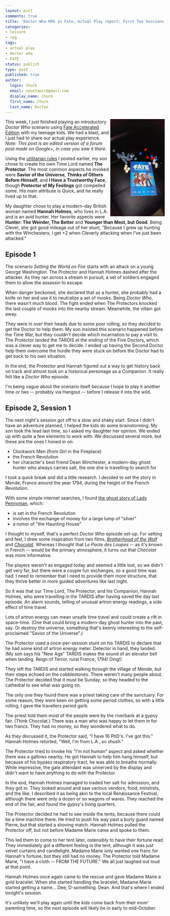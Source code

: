 ```yaml
---
layout: post
comments: true
title: 'Doctor Who RPG in Fate, Actual Play report: First Two Sessions'
categories:
- leisure
- rpg
tags:
- actual play
- doctor who
- FATE
status: publish
type: post
published: true
author:
  login: Chuck
  email: neontapir@gmail.com
  display_name: Chuck
  first_name: Chuck
  last_name: Durfee
---
```

<img src="/assets/IMAG0313.jpg" width="172" height="307" alt="Fate book and dice" style="float: right;" />

This week, I just finished playing an introductory _Doctor Who_ scenario using [Fate Accelerated Edition](http://www.evilhat.com/home/fae/‎) with my teenage kids. We had a blast, and I just had to share our actual play experience. _Note: This post is an edited version of a forum post made on Google+, in case you saw it there._

Using the [utilitarian rules](http://neontapir.com/wp/2013/08/fate-accelerated-edition-doctor-who/) I posted earlier, my son chose to create his own Time Lord named **The Protector**. The most common aspects he invoked were __Savior of the Universe__, __Thinks of Others Before Himself__, and __I Have a Trustworthy Face__, though __Protector of My Feelings__ got compelled some. His main attribute is Quick, and he really lived up to that.

My daughter chose to play a modern-day British woman named **Hannah Holmes**, who lives in L.A. and is an avid hunter. Her favorite aspects were __Hunter: The Weirder, The Better__ and __Younger than Most, but Good__. Being Clever, she got good mileage out of her stunt, "Because I grew up hunting with the Winchesters, I get +2 when Cleverly attacking when I've just been attacked."

## Episode 1

The scenario _Setting the World on Fire_ starts with an attack on a young George Washington. The Protector and Hannah Holmes dashed after the attacker. As they ran across a stream in pursuit, a set of soldiers engaged them to allow the assassin to escape.

When danger beckoned, she declared that as a hunter, she probably had a knife on her and use it to neutralize a set of mooks. Being _Doctor Who_, there wasn't much blood. The fight ended when The Protectors knocked the last couple of mooks into the nearby stream. Meanwhile, the villain got away.

They were in over their heads due to some poor rolling, so they decided to get the Doctor to help them. My son insisted this scenario happened before the Time War, but they couldn't decide which incarnation to pay a visit to. The Protector landed the TARDIS at the ending of the Five Doctors, which was a clever way to get me to decide. I ended up having the Second Doctor help them overcome the hurdle they were stuck on before the Doctor had to get back to his own situation.

In the end, the Protector and Hannah figured out a way to get history back on track and almost took on a historical personage as a Companion. It really felt like a _Doctor Who_ episode.

I'm being vague about the scenario itself because I hope to play it another time or two -- probably via Hangout -- before I release it into the wild.

## Episode 2, Session 1

The next night's session got off to a slow and shaky start. Since I didn't have an adventure planned, I helped the kids do some brainstorming. My son took the lead last time, so I asked my daughter her opinion. We ended up with quite a few elements to work with. We discussed several more, but these are the ones I honed in on:

*   Clockwork Men (from Girl in the Fireplace)
*   the French Revolution
*   her character's best friend Dean Winchester, a modern-day ghost hunter who always carries salt, the one she is travelling to search for

I took a quick break and did a little research. I decided to set the story in Mende, France around the year 1794, during the height of the French Revolution.

With some simple internet searches, I found [the ghost story of Lady Pennyman](http://books.google.com/books?id=-DiAWeAtWhsC), which:

*   is set in the French Revolution
*   involves the exchange of money for a large lump of "silver"
*   a rumor of "the Haunting House"

I thought to myself, that's a perfect _Doctor Who_ episode set-up. For setting and feel, I drew some inspiration from two films, [_Brotherhood of the Wolf_](http://www.imdb.com/title/tt0237534/) and [_Chocolat_](http://www.imdb.com/title/tt0241303/‎). Whereas I thought that _Le Pacte des Loupes_ -- as it's known in French -- would be the primary atmosphere, it turns out that _Chocolat_ was more informative.

The players weren't as engaged today and seemed a little lost, so we didn't get very far, but there were a couple fun exchanges, so a good time was had. I need to remember that I need to provide them more structure, that they thrive better in more guided adventures like last night.

So it was that our Time Lord, The Protector, and his Companion, Hannah Holmes, who were travelling in the TARDIS after having saved the day last episode. An alarm sounds, telling of unusual artron energy readings, a side effect of time travel.

Lots of artron energy can mean unsafe time travel and could create a rift in space-time. (One that could bring a modern-day ghost hunter into the past, say. Or destroy the universe, something that's keenly interesting to the self-proclaimed "Savior of the Universe".)

The Protector used a once-per-session stunt on his TARDIS to declare that he had some kind of artron energy meter. Detector in hand, they landed. (My son says his "New Age" TARDIS makes the sound of an elevator bell when landing. Reign of Terror, rural France, 1794! Ding!)

They left the TARDIS and started walking through the village of Mende, but their steps echoed on the cobblestones. There weren't many people about. The Protector decided that it must be Sunday, so they headed to the cathedral to see what was going on.

The only one they found there was a priest taking care of the sanctuary. For some reason, they were keen on getting some period clothes, so with a little rolling, I gave the travellers period garb.

The priest told them most of the people were by the riverbank at a gypsy fair. (Think Chocolat.) There was a man who was happy to let them in for two francs. They had no money, so they wondered what to do.

As they discussed it, the Protector said, "I have 16 PhD's. I've got this." Hannah Holmes retorted, "Well, I'm from L.A., so shush."

The Protector tried to invoke his "I'm not human" aspect and asked whether there was a gallows nearby. He got Hannah to help him hang himself, but because of his bypass respiratory tract, he was able to breathe normally. While impressive, the gate attendant was unnerved by the display and didn't want to have anything to do with the Protector.

In the end, Hannah Holmes managed to traded her salt for admission, and they got in. They looked around and saw various vendors, food, minstrels, and the like. I described it as being akin to the local Renaissance Festival, although there were only a dozen or so wagons of wares. They reached the end of the fair, and found the gypsy's living quarters.

The Protector decided he had to see inside the tents, because there could be a time machine there. He tried to push his way past a burly guard named Pierre, but that started a shoving match. Hannah Holmes pulled the Protector off, but not before Madame Marie came and spoke to them.

This led them to come to her tent later, ostensibly to have their fortune read. They immediately got a different feeling in the tent, although it was just velvet curtains and candlelight. Madame Marie only wanted one franc for Hannah's fortune, but they still had no money. The Protector told Madame Marie, "I have a cloth -- FROM THE FUTURE." We all just laughed out loud at that point.

Hannah Holmes once again came to the rescue and gave Madame Marie a gold bracelet. When she started handling the bracelet, Madame Marie started getting a name... Dee, D-something. Dean. And that's where I ended tonight's session.

It's unlikely we'll play again until the kids come back from their mom' parenting time, so the next episode will likely be in early to mid-October.
